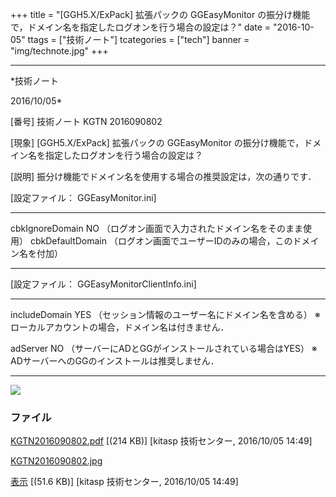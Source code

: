 ﻿+++
title = "[GGH5.X/ExPack] 拡張パックの GGEasyMonitor の振分け機能で，ドメイン名を指定したログオンを行う場合の設定は？"
date = "2016-10-05"
ttags = ["技術ノート"]
tcategories = ["tech"]
banner = "img/technote.jpg"
+++

-----------------------------------------------------------------------------------------------------------------------------

*技術ノート

2016/10/05*


[番号]
技術ノート KGTN 2016090802

[現象]
[GGH5.X/ExPack] 拡張パックの GGEasyMonitor
の振分け機能で，ドメイン名を指定したログオンを行う場合の設定は？

[説明]
振分け機能でドメイン名を使用する場合の推奨設定は，次の通りです．

[設定ファイル： GGEasyMonitor.ini]

  ------------------ --------------------------------------------------------------
  cbkIgnoreDomain    NO （ログオン画面で入力されたドメイン名をそのまま使用）
  cbkDefaultDomain   （ログオン画面でユーザーIDのみの場合，このドメイン名を付加）
  ------------------ --------------------------------------------------------------

[設定ファイル： GGEasyMonitorClientInfo.ini]

  ----------------------------------- --------------------------------------------------------
  includeDomain                       YES （セッション情報のユーザー名にドメイン名を含める）
                                      ※ ローカルアカウントの場合，ドメイン名は付きません．

  adServer                            NO
                                      （サーバーにADとGGがインストールされている場合はYES）
                                      ※ ADサーバーへのGGのインストールは推奨しません．
  ----------------------------------- --------------------------------------------------------

![](http://techreport.kitasp.net/attachments/download/3053/KGTN2016090802.jpg)


### ファイル

 
 


[KGTN2016090802.pdf](http://techreport.kitasp.net/attachments/download/3052/KGTN2016090802.pdf)
 [(214 KB)] [kitasp 技術センター, 2016/10/05
14:49]

[KGTN2016090802.jpg](http://techreport.kitasp.net/attachments/download/3053/KGTN2016090802.jpg)

[表示](http://techreport.kitasp.net/attachments/3053/KGTN2016090802.jpg "表示")
 [(51.6 KB)] [kitasp 技術センター, 2016/10/05
14:49]


 


 

